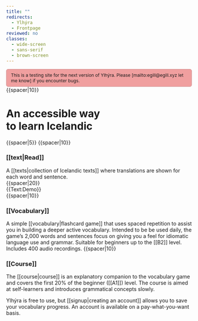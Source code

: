 ```yaml
---
title: ""
redirects:
  - Ylhýra
  - Frontpage
reviewed: no
classes:
  - wide-screen
  - sans-serif
  - brown-screen
---
```


<div style="
  background: #f09f9f;
  padding: 8px 12px;
  border: 1px solid #ce8d8d;
  font-size: 12px;
  border-radius: 5px;">
This is a testing site for the next version of Ylhýra. Please [mailto:egill@egill.xyz let me know] if you encounter bugs.
</div>

<div id="frontpage-screen">
{{spacer|10}}
<h1>An accessible way <br/>to learn Icelandic</h1>
{{spacer|5}}
<Frontpage/>
{{spacer|10}}

<h3>[[text|Read]]</h3>
<div id="frontpage-splash-screen">
<div id="frontpage-splash-screen-english">
<!--<span class="underline_links">{{Text:Ylhýra}}</span> includes--> A [[texts|collection of Icelandic texts]] where translations are shown for each word and sentence.
</div>
{{spacer|20}}
<div id="frontpage-splash-screen-demo">
<div>
{{Text:Demo}}
</div>
</div>
</div>
{{spacer|10}}

<h3>[[Vocabulary]]</h3>

A simple [[vocabulary|flashcard game]] that uses spaced repetition to assist you in building a deeper active vocabulary. Intended to be be used daily, the game’s 2,000 words and sentences focus on giving you a feel for idiomatic language use and grammar. Suitable for beginners up to the [[B2]] level. Includes 400 audio recordings.
{{spacer|10}}

<h3>[[Course]]</h3>

The [[course|course]] is an explanatory companion to the vocabulary game and covers the first 20% of the beginner ([[A1]]) level. The course is aimed at self-learners and introduces grammatical concepts slowly.

</div>
<section class="frontpage-pricing pwyw-on">
<div>
<!-- <h3>Pricing</h3> -->

Ylhýra is free to use, but [[signup|creating an account]] allows you to save your vocabulary progress. An account is available on a pay-what-you-want basis.<!--; the recommended price is 20 U.S. dollars but if you wish to pay nothing, you can.-->

</div>
</section>
<!--

Ylhýra is a

2000 words and sentences

--->

<!--
<hr/>

<div id="latest-articles">
<div>
'''[[Texts|<span style="color:black">Latest articles</span>]]'''
</div>
{{Front page item
|title=Brennu-Njáls_saga/Höskuldur_og_brennan
|displayed title=Kaflar úr Brennu-Njáls sögu
|image=Möðruvallabók f13r.jpg
|word count=2,200
|level=B1
}}
{{Front page item
|title=Egils saga/Veisla hjá afa
|displayed title=Kafli úr Egils sögu
|image=Artyom-kabajev-gOF5rrU1EpU-unsplash.jpg
|word count=270
|level=A1
}}
{{Front page item
|title=Vestmannaeyjar
|displayed title=Vestmannaeyjar
|image=Anders-nord-t8jBiJQx4eE-unsplash.jpg
|word count=90
|level=A2
}}
</div>

<hr/>

<div style="font-size:94%">'''[[explanations|<span style="color:black">Recent explanatory material</span>]]'''</div>
{{Project:Newest}}
-->
